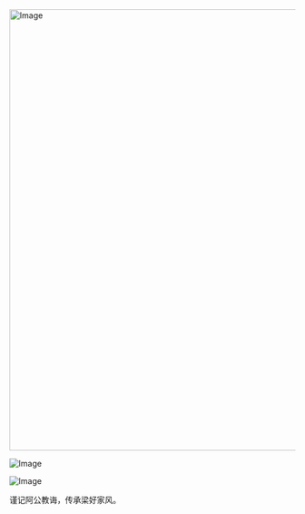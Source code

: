 <img width="597" height="776" alt="Image" src="https://github.com/user-attachments/assets/6f960e5a-2a2c-4d65-9757-c519f886c364" />

![Image](https://github.com/user-attachments/assets/2c8c1b49-24d2-4d40-8b89-0a77d5914a4b)

![Image](https://github.com/user-attachments/assets/78d048dc-7d61-4ab6-9e68-c067bbc1f7fc)



谨记阿公教诲，传承梁好家风。